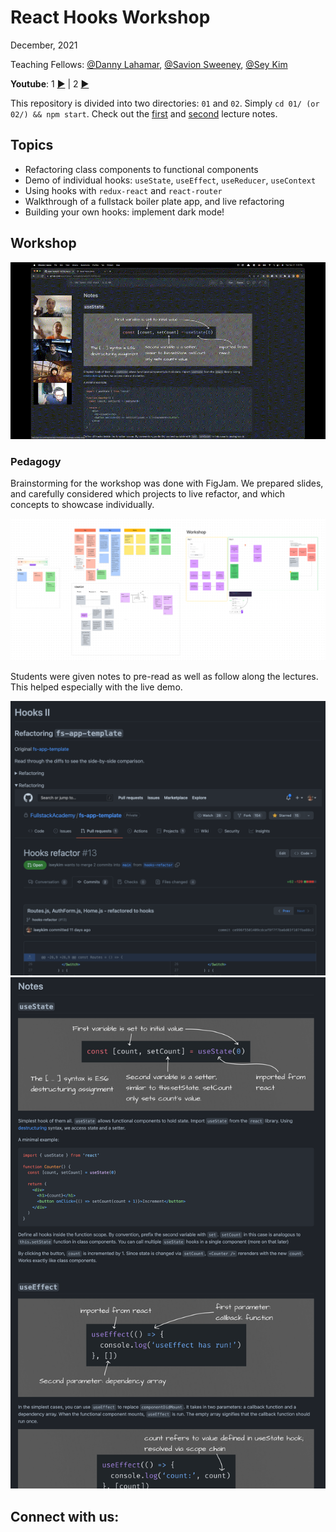 # React Hooks Workshop

December, 2021

Teaching Fellows: [@Danny Lahamar](https://www.linkedin.com/in/daniellahamar/), [@Savion Sweeney](https://linkedin.com/in/savion-sweeney), [@Sey Kim](https://linkedin.com/in/sey-kim)

**Youtube**: 1 [▶️](https://www.youtube.com/watch?v=mkvhikFmA5c) | 2 [▶️](https://www.youtube.com/watch?v=PUPKNlwsMbM&t=0s)

This repository is divided into two directories: `01` and `02`. Simply `cd 01/ (or 02/) && npm start`. Check out the [first](./01-NOTES.md) and [second](./02-NOTES.md) lecture notes.

## Topics

- Refactoring class components to functional components
- Demo of individual hooks: `useState`, `useEffect`, `useReducer`, `useContext`
- Using hooks with `redux-react` and `react-router`
- Walkthrough of a fullstack boiler plate app, and live refactoring
- Building your own hooks: implement dark mode!

## Workshop 

![video](./imgs/hooks-2.gif)

### Pedagogy

Brainstorming for the workshop was done with FigJam. We prepared slides, and carefully considered which projects to live refactor, and which concepts to showcase individually.

![img](./imgs/ss%201.png)

Students were given notes to pre-read as well as follow along the lectures. This helped especially with the live demo.

![readme1](./imgs/readme_1.png)
![readme2](./imgs/readme_2.png)

## Connect with us:





